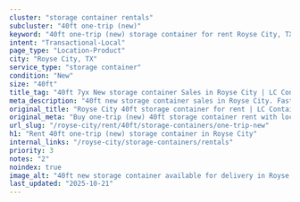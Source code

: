 ```yaml
---
cluster: "storage container rentals"
subcluster: "40ft one-trip (new)"
keyword: "40ft one-trip (new) storage container for rent Royse City, TX"
intent: "Transactional-Local"
page_type: "Location-Product"
city: "Royse City, TX"
service_type: "storage container"
condition: "New"
size: "40ft"
title_tag: "40ft 7yx New storage container Sales in Royse City | LC Container"
meta_description: "40ft new storage container sales in Royse City. Fast delivery, competitive pricing. Serving storage containers area. Quote ID: PB4. Call (214) 524-4168 for your free quote today."
original_title: "Royse City 40ft storage container for rent | LC Container"
original_meta: "Buy one-trip (new) 40ft storage container rent with local delivery in Royse City, TX. LC Container — local Since 2003. Request a fast quote today."
url_slug: "/royse-city/rent/40ft/storage-containers/one-trip-new"
h1: "Rent 40ft one-trip (new) storage container in Royse City"
internal_links: "/royse-city/storage-containers/rentals"
priority: 3
notes: "2"
noindex: true
image_alt: "40ft new storage container available for delivery in Royse City"
last_updated: "2025-10-21"
---
```


<!-- TODO: Add unique city/inventory copy, images, and internal links here. -->
